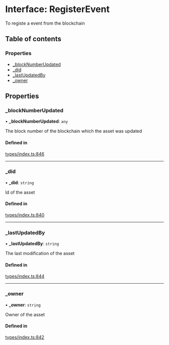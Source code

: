 # Interface: RegisterEvent

To registe a event from the blockchain

## Table of contents

### Properties

- [\_blockNumberUpdated](RegisterEvent.md#_blocknumberupdated)
- [\_did](RegisterEvent.md#_did)
- [\_lastUpdatedBy](RegisterEvent.md#_lastupdatedby)
- [\_owner](RegisterEvent.md#_owner)

## Properties

### \_blockNumberUpdated

• **\_blockNumberUpdated**: `any`

The block number of the blockchain which the asset was updated

#### Defined in

[types/index.ts:846](https://github.com/nevermined-io/react-components/blob/916db15/catalog/src/types/index.ts#L846)

___

### \_did

• **\_did**: `string`

Id of the asset

#### Defined in

[types/index.ts:840](https://github.com/nevermined-io/react-components/blob/916db15/catalog/src/types/index.ts#L840)

___

### \_lastUpdatedBy

• **\_lastUpdatedBy**: `string`

The last modification of the asset

#### Defined in

[types/index.ts:844](https://github.com/nevermined-io/react-components/blob/916db15/catalog/src/types/index.ts#L844)

___

### \_owner

• **\_owner**: `string`

Owner of the asset

#### Defined in

[types/index.ts:842](https://github.com/nevermined-io/react-components/blob/916db15/catalog/src/types/index.ts#L842)
